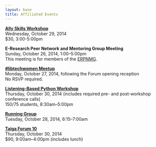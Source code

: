```yaml
---
layout: base
title: Affiliated Events
---
```


[**Ally Skills Workshop**](https://www.diglib.org/dlf-events/2014forum/allies/)  
Wednesday, October 29, 2014  
$30, 3:00-5:00pm

**E-Research Peer Network and Mentoring Group Meeting**  
Sunday, October 26, 2014, 1:00–5:00pm  
This meeting is for members of the [ERPNMG](https://www.diglib.org/learning/erpnmg/).

**[#libtechwomen Meetup](https://www.diglib.org/libtechwomen-meetup/)**  
Monday, October 27, 2014, following the Forum opening reception  
No RSVP required.

[**Listening-Based Python Workshop**](https://www.diglib.org/dlf-events/2014forum/registration/lbpw/)  
Thursday, October 30, 2014 (includes required pre- and post-workshop conference calls)  
$150/$75 students, 8:30am–5:00pm

**[Running Group](https://www.diglib.org/forum-running-group/)**  
Tuesday, October 28, 2014, 6:15–7:00am

[**Taiga Forum 10**](https://www.diglib.org/dlf-events/2014forum/registration/taiga/)  
Thursday, October 30, 2014  
$90, 9:00am–4:00pm (includes lunch)
